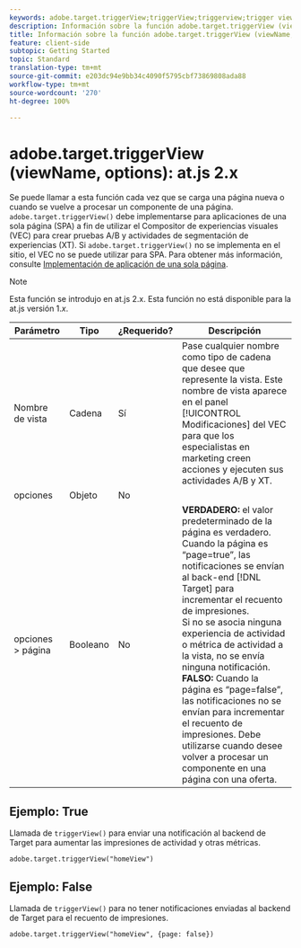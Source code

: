 ```yaml
---
keywords: adobe.target.triggerView;triggerView;triggerview;trigger view;at.js;functions;function;viewName;viewname;view name
description: Información sobre la función adobe.target.triggerView (viewName, options) para la biblioteca JavaScript at.js de Adobe Target.
title: Información sobre la función adobe.target.triggerView (viewName, options) para la biblioteca JavaScript at.js de Adobe Target.
feature: client-side
subtopic: Getting Started
topic: Standard
translation-type: tm+mt
source-git-commit: e203dc94e9bb34c4090f5795cbf73869808ada88
workflow-type: tm+mt
source-wordcount: '270'
ht-degree: 100%

---
```



# adobe.target.triggerView (viewName, options): at.js 2.x

Se puede llamar a esta función cada vez que se carga una página nueva o cuando se vuelve a procesar un componente de una página. `adobe.target.triggerView()` debe implementarse para aplicaciones de una sola página (SPA) a fin de utilizar el Compositor de experiencias visuales (VEC) para crear pruebas A/B y actividades de segmentación de experiencias (XT). Si `adobe.target.triggerView()` no se implementa en el sitio, el VEC no se puede utilizar para SPA. Para obtener más información, consulte [Implementación de aplicación de una sola página](/help/c-implementing-target/c-implementing-target-for-client-side-web/how-to-deployatjs/target-atjs-single-page-application.md).

>[!NOTE]
>
>Esta función se introdujo en at.js 2.x. Esta función no está disponible para la at.js versión 1.*x*.

| Parámetro | Tipo | ¿Requerido? | Descripción |
| --- | --- | --- | --- |
| Nombre de vista | Cadena | Sí | Pase cualquier nombre como tipo de cadena que desee que represente la vista. Este nombre de vista aparece en el panel [!UICONTROL Modificaciones] del VEC para que los especialistas en marketing creen acciones y ejecuten sus actividades A/B y XT. |
| opciones | Objeto | No |  |
| opciones > página | Booleano | No | **VERDADERO:** el valor predeterminado de la página es verdadero. Cuando la página es “page=true”, las notificaciones se envían al back-end [!DNL Target] para incrementar el recuento de impresiones.<br>Si no se asocia ninguna experiencia de actividad o métrica de actividad a la vista, no se envía ninguna notificación.<br>**FALSO:** Cuando la página es “page=false”, las notificaciones no se envían para incrementar el recuento de impresiones. Debe utilizarse cuando desee volver a procesar un componente en una página con una oferta. |

## Ejemplo: True

Llamada de `triggerView()` para enviar una notificación al backend de Target para aumentar las impresiones de actividad y otras métricas.

```
adobe.target.triggerView("homeView")
```

## Ejemplo: False

Llamada de `triggerView()` para no tener notificaciones enviadas al backend de Target para el recuento de impresiones.

```
adobe.target.triggerView("homeView", {page: false})
```
